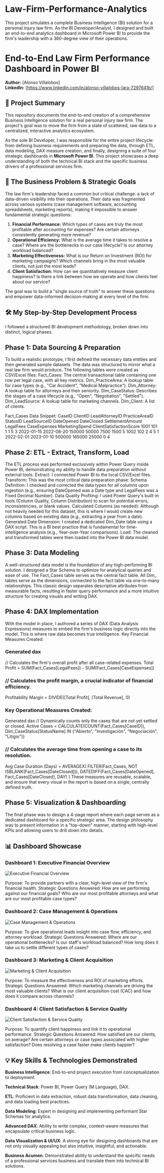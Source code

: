 # Law-Firm-Performance-Analytics
This project simulates a complete Business Intelligence (BI) solution for a personal injury law firm. As the BI Developer/Analyst, I designed and built an end-to-end analytics dashboard in Microsoft Power BI to provide the firm's leadership with a 360-degree view of their operations.

# End-to-End Law Firm Performance Dashboard in Power BI

**Author:** [Alonso Villalobos]  
**LinkedIn:** [https://www.linkedin.com/in/alonso-villalobos-lara-7297641b/]  

## 🚀 Project Summary

This repository documents the end-to-end creation of a comprehensive Business Intelligence solution for a real personal injury law firm. The project's goal was to move the firm from a state of scattered, raw data to a centralized, interactive analytics ecosystem.

As the sole BI Developer, I was responsible for the entire project lifecycle: from defining business requirements and preparing the data, through ETL, data modeling, DAX measure creation, and finally, designing a suite of four strategic dashboards in **Microsoft Power BI**. This project showcases a deep understanding of both the technical BI stack and the specific business drivers of a professional services firm.

## 🎯 The Business Problem & Strategic Goals

The law firm's leadership faced a common but critical challenge: a lack of data-driven visibility into their operations. Their data was fragmented across various systems (case management software, accounting spreadsheets, marketing reports), making it impossible to answer fundamental strategic questions:

1.  **Financial Performance:** Which types of cases are truly the most profitable after accounting for expenses? Are certain attorneys consistently generating more revenue?
2.  **Operational Efficiency:** What is the average time it takes to resolve a case? Where are the bottlenecks in our case lifecycle? Is our attorney workload balanced?
3.  **Marketing Effectiveness:** What is our Return on Investment (ROI) for marketing campaigns? Which channels bring in the most valuable clients, not just the most leads?
4.  **Client Satisfaction:** How can we quantitatively measure client happiness? Is there a link between how we operate and how clients feel about our service?

The goal was to build a "single source of truth" to answer these questions and empower data-informed decision-making at every level of the firm.

## 🛠️ My Step-by-Step Development Process

I followed a structured BI development methodology, broken down into distinct, logical phases.

## Phase 1: Data Sourcing & Preparation

To build a realistic prototype, I first defined the necessary data entities and then generated sample datasets. The data was structured to mirror what a real law firm would produce.
The following tables were created as CSV/Excel files:
Fact_Cases: The central transactional table containing one row per legal case, with all key metrics.
Dim_PracticeArea: A lookup table for case types (e.g., "Car Accident", "Medical Malpractice").
Dim_Attorney: A lookup table for attorneys and their seniority.
Dim_CaseStatus: Describes the stages of a case lifecycle (e.g., "Open", "Negotiation", "Settled").
Dim_LeadSource: A lookup table for marketing channels.
Dim_Client: A list of clients.


Fact_Cases Data Snippet:
CaseID	ClientID	LeadAttorneyID	PracticeAreaID	StatusID	LeadSourceID	DateOpened	DateClosed	SettlementAmount	LegalFees	CaseExpenses	MarketingSpend	ClientSatisfactionScore
1001	101	1	1	5	3	2022-01-15	2022-08-20	150000	50000	7500	1500	5
1002	102	2	4	5	1	2022-02-01	2023-01-10	500000	165000	25000	0	4

## Phase 2: ETL - Extract, Transform, Load

The ETL process was performed exclusively within Power Query inside Power BI, demonstrating my ability to handle data preparation without external tools.
Extract: I connected Power BI to the local CSV/Excel files.
Transform: This was the most critical data preparation phase:
Schema Definition: I checked and corrected the data types for all columns upon ingestion (e.g., ensuring DateOpened was a Date type and LegalFees was a Fixed Decimal Number).
Data Quality Profiling: I used Power Query's built-in tools (Column Quality, Column Distribution) to scan for potential errors, inconsistencies, or blank values.
Calculated Columns (as needed): Although not heavily needed for this dataset, this is where I would create new columns based on existing data (e.g., extracting a year from a date).
Generated Date Dimension: I created a dedicated Dim_Date table using a DAX script. This is a BI best practice that is fundamental for time-intelligence analysis (e.g., Year-over-Year comparisons).
Load: The cleaned and transformed tables were then loaded into the Power BI data model.

## Phase 3: Data Modeling

A well-structured data model is the foundation of any high-performing BI solution. I designed a Star Schema to optimize for analytical queries and ease of use.
The Fact_Cases table serves as the central fact table.
All Dim_ tables serve as the dimensions, connected to the fact table via one-to-many relationships.
This classic design separates descriptive attributes from measurable facts, resulting in faster query performance and a more intuitive structure for creating visuals and writing DAX.

## Phase 4: DAX Implementation

With the model in place, I authored a series of DAX (Data Analysis Expressions) measures to embed the firm's business logic directly into the model. This is where raw data becomes true intelligence.
Key Financial Measures Created:

### Generated dax
// Calculates the firm's overall profit after all case-related expenses.
Total Profit = SUM(Fact_Cases[LegalFees]) - SUM(Fact_Cases[CaseExpenses])

### // Calculates the profit margin, a crucial indicator of financial efficiency.
Profitability Margin = DIVIDE([Total Profit], [Total Revenue], 0)

### Key Operational Measures Created:
Generated dax
// Dynamically counts only the cases that are not yet settled or closed.
Active Cases = CALCULATE(COUNT(Fact_Cases[CaseID]), Dim_CaseStatus[StatusName] IN {"Abierto", "Investigación", "Negociación", "Litigio"})

### // Calculates the average time from opening a case to its resolution.
Avg Case Duration (Days) = 
AVERAGEX(
    FILTER(Fact_Cases, NOT ISBLANK(Fact_Cases[DateClosed])),
    DATEDIFF(Fact_Cases[DateOpened], Fact_Cases[DateClosed], DAY)
)
These measures are reusable, scalable, and ensure that every visual in the report is based on a single, centrally defined truth.

## Phase 5: Visualization & Dashboarding

The final phase was to design a 4-page report where each page serves as a dedicated dashboard for a specific strategic area. The design philosophy was to present information in a "top-down" manner, starting with high-level KPIs and allowing users to drill down into details.

## 📊 Dashboard Showcase

### Dashboard 1: Executive Financial Overview
![Executive Financial Overview](snapshots/dashboard1.png)

Purpose: To provide partners with a clear, high-level view of the firm's financial health.
Strategic Questions Answered: How are we performing against our financial goals? Who are our most profitable attorneys and what are our most profitable case types?

### Dashboard 2: Case Management & Operations
![Case Management & Operations](snapshots/dashboard2.png)

Purpose: To give operational leads insight into case flow, efficiency, and attorney workload.
Strategic Questions Answered: Where are our operational bottlenecks? Is our staff's workload balanced? How long does it take us to settle different types of cases?

### Dashboard 3: Marketing & Client Acquisition
![Marketing & Client Acquisition](snapshots/dashboard3.png)

Purpose: To measure the effectiveness and ROI of marketing efforts.
Strategic Questions Answered: Which marketing channels are driving the most valuable clients? What is our client acquisition cost (CAC) and how does it compare across channels?

### Dashboard 4: Client Satisfaction & Service Quality
![Client Satisfaction & Service Quality](snapshots/dashboard4.png)

Purpose: To quantify client happiness and link it to operational performance.
Strategic Questions Answered: How satisfied are our clients, on average? Are certain attorneys or case types associated with higher satisfaction? Does resolving a case faster make clients happier?

## 💡 Key Skills & Technologies Demonstrated

**Business Intelligence**: End-to-end project execution from conceptualization to deployment.

**Technical Stack**: Power BI, Power Query (M Language), DAX.

**ETL**: Proficient in data extraction, robust data transformation, data cleaning, and data loading best practices.

**Data Modeling**: Expert in designing and implementing performant Star Schemas for analytics.

**Advanced DAX**: Ability to write complex, context-aware measures that encapsulate critical business logic.

**Data Visualization & UI/UX**: A strong eye for designing dashboards that are not only visually appealing but also intuitive, insightful, and actionable.

**Business Acumen**: Demonstrated ability to understand the specific needs of a professional services business and translate them into technical BI solutions.
